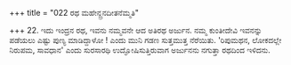 +++
title = "022 ರಥ ಮಹೇನ್ದ್ರನದೀತನೆಮ್ಮತಿ"

+++
22. ಇದು ಇಂದ್ರನ ರಥ, ಇವನು ನಮ್ಮವನೇ ಆದ ಅತಿರಥ ಅರ್ಜುನ. ನಮ್ಮ ಕುಂತೀದೇವಿ ಇವನನ್ನು ಪಡೆಯಲು ಎಷ್ಟು ಪುಣ್ಯ ಮಾಡಿದ್ದಾಳೋ ! ಎಂದು ಮುನಿ ಗಡಣ ಸುತ್ತಮುತ್ತ ನೆರೆಯಿತು. 'ರಿಪುಮಥನ, ಲೋಕದಲ್ಲೇ ನಿರುಪಮ, ಸಾವಧಾನ' ಎಂದು ಸುರಸಾರಥಿ ಉದ್ಘೋಷಿಸುತ್ತಿರುವಾಗ ಅರ್ಜುನನು ನಗುತ್ತಾ ರಥದಿಂದ ಇಳಿದನು.